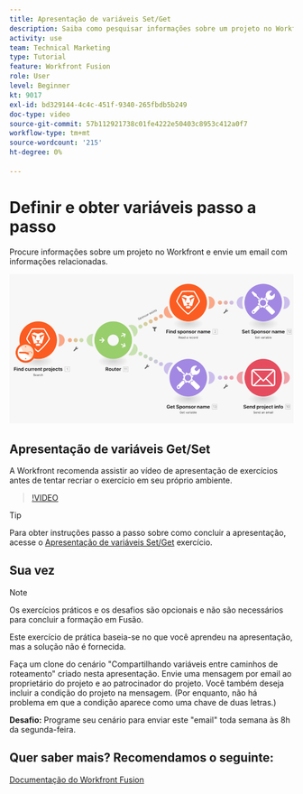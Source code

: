 ```yaml
---
title: Apresentação de variáveis Set/Get
description: Saiba como pesquisar informações sobre um projeto no Workfront e enviar um email com informações relacionadas em [!DNL Adobe Workfront Fusion].
activity: use
team: Technical Marketing
type: Tutorial
feature: Workfront Fusion
role: User
level: Beginner
kt: 9017
exl-id: bd329144-4c4c-451f-9340-265fbdb5b249
doc-type: video
source-git-commit: 57b112921738c01fe4222e50403c8953c412a0f7
workflow-type: tm+mt
source-wordcount: '215'
ht-degree: 0%

---
```


# Definir e obter variáveis passo a passo

Procure informações sobre um projeto no Workfront e envie um email com informações relacionadas.

![Uma imagem do cenário de Fusão](assets/universal-connectors-and-routing-8.png)

## Apresentação de variáveis Get/Set

A Workfront recomenda assistir ao vídeo de apresentação de exercícios antes de tentar recriar o exercício em seu próprio ambiente.

>[!VIDEO](https://video.tv.adobe.com/v/335276/?quality=12&learn=on)

>[!TIP]
>
>Para obter instruções passo a passo sobre como concluir a apresentação, acesse o [Apresentação de variáveis Set/Get](https://experienceleague.adobe.com/docs/workfront-learn/tutorials-workfront/fusion/exercises/set-get-variables.html?lang=en) exercício.

## Sua vez

>[!NOTE]
>
>Os exercícios práticos e os desafios são opcionais e não são necessários para concluir a formação em Fusão.

Este exercício de prática baseia-se no que você aprendeu na apresentação, mas a solução não é fornecida.

Faça um clone do cenário &quot;Compartilhando variáveis entre caminhos de roteamento&quot; criado nesta apresentação. Envie uma mensagem por email ao proprietário do projeto e ao patrocinador do projeto. Você também deseja incluir a condição do projeto na mensagem. (Por enquanto, não há problema em que a condição aparece como uma chave de duas letras.)

**Desafio:** Programe seu cenário para enviar este &quot;email&quot; toda semana às 8h da segunda-feira.

## Quer saber mais? Recomendamos o seguinte:

[Documentação do Workfront Fusion](https://experienceleague.adobe.com/docs/workfront/using/adobe-workfront-fusion/workfront-fusion-2.html?lang=en)
